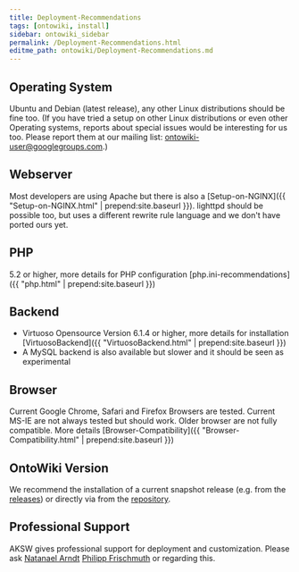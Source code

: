 ```yaml
---
title: Deployment-Recommendations
tags: [ontowiki, install]
sidebar: ontowiki_sidebar
permalink: /Deployment-Recommendations.html
editme_path: ontowiki/Deployment-Recommendations.md
---
```

## Operating System

Ubuntu and Debian (latest release), any other Linux distributions should be fine too. (If you have tried a setup on other Linux distributions or even other Operating systems, reports about special issues would be interesting for us too. Please report them at our mailing list: ontowiki-user@googlegroups.com.)

## Webserver

Most developers are using Apache but there is also a [Setup-on-NGINX]({{ "Setup-on-NGINX.html" | prepend:site.baseurl }}). lighttpd should be possible too, but uses a different rewrite rule language and we don't have ported ours yet.

## PHP

5.2 or higher, more details for PHP configuration [php.ini-recommendations]({{ "php.html" | prepend:site.baseurl }})

## Backend

- Virtuoso Opensource Version 6.1.4 or higher, more details for installation [VirtuosoBackend]({{ "VirtuosoBackend.html" | prepend:site.baseurl }})
- A MySQL backend is also available but slower and it should be seen as experimental

## Browser

Current Google Chrome, Safari and Firefox Browsers are tested. Current MS-IE are not always tested but should work. Older browser are not fully compatible. More details [Browser-Compatibility]({{ "Browser-Compatibility.html" | prepend:site.baseurl }})

## OntoWiki Version

We recommend the installation of a current snapshot release (e.g. from the [releases](https://www.github.com/AKSW/OntoWiki/releases)) or directly via from the [repository](https://www.github.com/AKSW/OntoWiki).

## Professional Support

AKSW gives professional support for deployment and customization. Please ask [Natanael Arndt](http://aksw.org/NatanaelArndt) [Philipp Frischmuth](http://aksw.org/PhilippFrischmuth) or regarding this.
